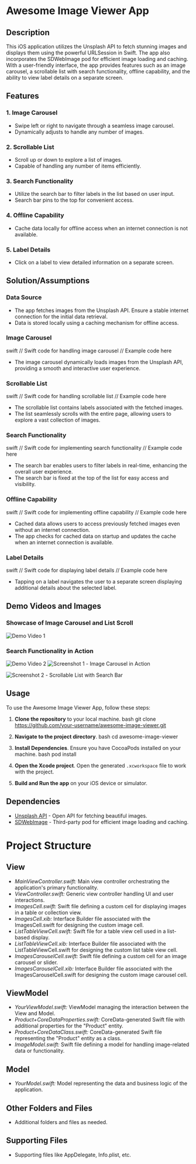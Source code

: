 
# Awesome Image Viewer App

## Description
This iOS application utilizes the Unsplash API to fetch stunning images and displays them using the powerful URLSession in Swift. The app also incorporates the SDWebImage pod for efficient image loading and caching. With a user-friendly interface, the app provides features such as an image carousel, a scrollable list with search functionality, offline capability, and the ability to view label details on a separate screen.

## Features

### 1. Image Carousel

- Swipe left or right to navigate through a seamless image carousel.
- Dynamically adjusts to handle any number of images.

### 2. Scrollable List

- Scroll up or down to explore a list of images.
- Capable of handling any number of items efficiently.

### 3. Search Functionality

- Utilize the search bar to filter labels in the list based on user input.
- Search bar pins to the top for convenient access.

### 4. Offline Capability

- Cache data locally for offline access when an internet connection is not available.

### 5. Label Details

- Click on a label to view detailed information on a separate screen.

## Solution/Assumptions

### Data Source

- The app fetches images from the Unsplash API. Ensure a stable internet connection for the initial data retrieval.
- Data is stored locally using a caching mechanism for offline access.

### Image Carousel

swift
// Swift code for handling image carousel
// Example code here


- The image carousel dynamically loads images from the Unsplash API, providing a smooth and interactive user experience.

### Scrollable List

swift
// Swift code for handling scrollable list
// Example code here


- The scrollable list contains labels associated with the fetched images.
- The list seamlessly scrolls with the entire page, allowing users to explore a vast collection of images.

### Search Functionality

swift
// Swift code for implementing search functionality
// Example code here


- The search bar enables users to filter labels in real-time, enhancing the overall user experience.
- The search bar is fixed at the top of the list for easy access and visibility.

### Offline Capability

swift
// Swift code for implementing offline capability
// Example code here


- Cached data allows users to access previously fetched images even without an internet connection.
- The app checks for cached data on startup and updates the cache when an internet connection is available.

### Label Details

swift
// Swift code for displaying label details
// Example code here


- Tapping on a label navigates the user to a separate screen displaying additional details about the selected label.

## Demo Videos and Images
### Showcase of Image Carousel and List Scroll
![Demo Video 1](https://github.com/rohit-dseu/1/blob/main/WhatsApp%20Video%202024-01-20%20at%2011.49.47%20PM.gif)
### Search Functionality in Action
![Demo Video 2](video_link_2)
![Screenshot 1](screenshot_1.png) - Image Carousel in Action

![Screenshot 2](screenshot_2.png) - Scrollable List with Search Bar

## Usage

To use the Awesome Image Viewer App, follow these steps:

1. **Clone the repository** to your local machine.
    bash
    git clone https://github.com/your-username/awesome-image-viewer.git
    

2. **Navigate to the project directory**.
    bash
    cd awesome-image-viewer
    

3. **Install Dependencies**. Ensure you have CocoaPods installed on your machine.
    bash
    pod install
    

4. **Open the Xcode project**. Open the generated `.xcworkspace` file to work with the project.

5. **Build and Run the app** on your iOS device or simulator.

## Dependencies

- [Unsplash API](https://unsplash.com/developers) - Open API for fetching beautiful images.
- [SDWebImage](https://github.com/SDWebImage/SDWebImage) - Third-party pod for efficient image loading and caching.

# Project Structure

## View
- *MainViewController.swift:* Main view controller orchestrating the application's primary functionality.
- *ViewController.swift:* Generic view controller handling UI and user interactions.
- *ImagesCell.swift:* Swift file defining a custom cell for displaying images in a table or collection view.
- *ImagesCell.xib:* Interface Builder file associated with the ImagesCell.swift for designing the custom image cell.
- *ListTableViewCell.swift:* Swift file for a table view cell used in a list-based display.
- *ListTableViewCell.xib:* Interface Builder file associated with the ListTableViewCell.swift for designing the custom list table view cell.
- *ImagesCarouselCell.swift:* Swift file defining a custom cell for an image carousel or slider.
- *ImagesCarouselCell.xib:* Interface Builder file associated with the ImagesCarouselCell.swift for designing the custom image carousel cell.

## ViewModel
- *YourViewModel.swift:* ViewModel managing the interaction between the View and Model.
- *Product+CoreDataProperties.swift:* CoreData-generated Swift file with additional properties for the "Product" entity.
- *Product+CoreDataClass.swift:* CoreData-generated Swift file representing the "Product" entity as a class.
- *ImageModel.swift:* Swift file defining a model for handling image-related data or functionality.

## Model
- *YourModel.swift:* Model representing the data and business logic of the application.

## Other Folders and Files
- Additional folders and files as needed.

## Supporting Files
- Supporting files like AppDelegate, Info.plist, etc.
